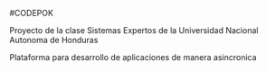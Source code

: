#CODEPOK
 
Proyecto de la clase Sistemas Expertos de la Universidad Nacional Autonoma de Honduras

Plataforma para desarrollo de aplicaciones de manera asincronica